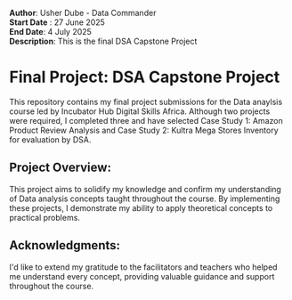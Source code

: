 **Author**: Usher Dube - Data Commander  
**Start Date** : 27 June 2025  
**End Date**:   4 July 2025  
**Description**: This is the final DSA Capstone Project

# Final Project: DSA Capstone Project
This repository contains my final project submissions for the Data anaylsis course led by Incubator Hub Digital Skills Africa. Although two projects were required, I completed three and have selected Case Study 1: Amazon Product Review Analysis and  Case Study 2: Kultra Mega Stores Inventory for evaluation by DSA.

## Project Overview:
This project aims to solidify my knowledge and confirm my understanding of Data analysis concepts taught throughout the course. By implementing these projects, I demonstrate my ability to apply theoretical concepts to practical problems.

## Acknowledgments:
I'd like to extend my gratitude to the facilitators and teachers who helped me understand every concept, providing valuable guidance and support throughout the course.

